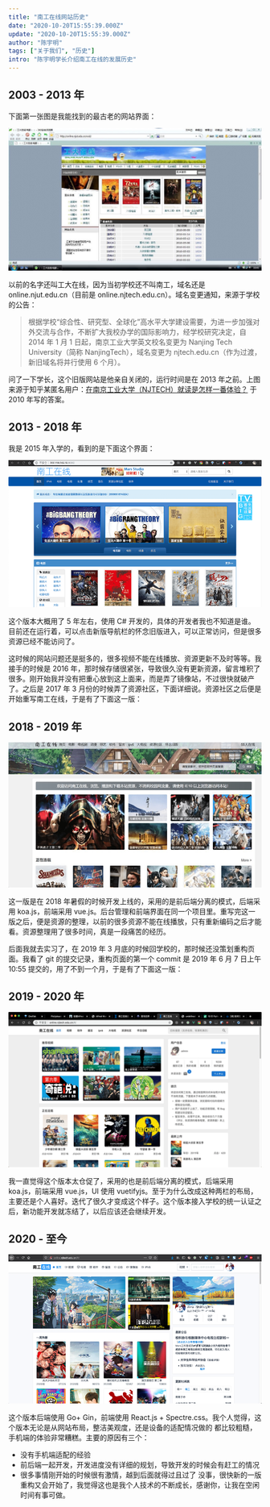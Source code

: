 ```yaml
---
title: "南工在线网站历史"
date: "2020-10-20T15:55:39.000Z"
update: "2020-10-20T15:55:39.000Z"
author: "陈宇明"
tags: ["关于我们", "历史"]
intro: "陈宇明学长介绍南工在线的发展历史"
---
```


## 2003 - 2013 年

下面第一张图是我能找到的最古老的网站界面：

![2003-2013](/assets/images/online-history/2003-2013.jpg)

以前的名字还叫工大在线，因为当初学校还不叫南工，域名还是 online.njut.edu.cn（目前是 online.njtech.edu.cn）。域名变更通知，来源于学校的公告：

> 根据学校“综合性、研究型、全球化”高水平大学建设需要，为进一步加强对外交流与合作，不断扩大我校办学的国际影响力，经学校研究决定，自 2014 年 1 月 1 日起，南京工业大学英文校名变更为 Nanjing Tech University（简称 NanjingTech），域名变更为 njtech.edu.cn（作为过渡，新旧域名将并行使用 6 个月）。

问了一下学长，这个旧版网站是他亲自关闭的，运行时间是在 2013 年之前。上图来源于知乎某匿名用户：[在南京工业大学（NJTECH）就读是怎样一番体验？](https://www.zhihu.com/question/24367863/answer/107465726) 于 2010 年写的答案。

## 2013 - 2018 年

我是 2015 年入学的，看到的是下面这个界面：

![2013-2018](/assets/images/online-history/2013-2018.png)

这个版本大概用了 5 年左右，使用 C# 开发的，具体的开发者我也不知道是谁。目前还在运行着，可以点击新版导航栏的怀念旧版进入，可以正常访问，但是很多资源已经不能访问了。

这时候的网站问题还是挺多的，很多视频不能在线播放、资源更新不及时等等。我接手的时候是 2016 年，那时候存储很紧张，导致很久没有更新资源，留言堆积了很多。刚开始我并没有把重心放到这上面来，而是弄了镜像站，不过很快就破产了。之后是 2017 年 3 月份的时候弄了资源社区，下面详细说。资源社区之后便是开始重写南工在线，于是有了下面这一版：

## 2018 - 2019 年

![2018-2019](/assets/images/online-history/2018-2019.png)

这一版是在 2018 年暑假的时候开发上线的，采用的是前后端分离的模式，后端采用 koa.js，前端采用 vue.js。后台管理和前端界面在同一个项目里。重写完这一版之后，便是资源的整理，以前的很多资源不能在线播放，只有重新编码之后才能看。资源整理用了很多时间，真是一段痛苦的经历。

后面我就去实习了，在 2019 年 3 月底的时候回学校的，那时候还没策划重构页面。我看了 git 的提交记录，重构页面的第一个 commit 是 2019 年 6 月 7 日上午 10:55 提交的，用了不到一个月，于是有了下面这一版：

## 2019 - 2020 年

![2019-2020](/assets/images/online-history/2019-2020.png)

我一直觉得这个版本太仓促了，采用的也是前后端分离的模式，后端采用 koa.js，前端采用 vue.js，UI 使用 vuetifyjs。至于为什么改成这种两栏的布局，主要还是个人喜好。迭代了很久才变成这个样子。这个版本接入学校的统一认证之后，新功能开发就冻结了，以后应该还会继续开发。

## 2020 - 至今

![2020-now](/assets/images/online-history/2020-now.png)

这个版本后端使用 Go+ Gin，前端使用 React.js + Spectre.css。我个人觉得，这个版本无论是从网站布局，整洁美观度，还是设备的适配情况做的 都比较粗糙，手机端的体验非常糟糕。主要的原因有三个：

- 没有手机端适配的经验
- 前后端一起开发，开发进度没有详细的规划，导致开发的时候会有赶工的情况
- 很多事情刚开始的时候很有激情，越到后面就得过且过了 没事，很快新的一版重构又会开始了，我觉得这也是我个人技术的不断成长，感谢你，让我在空闲时间有事可做。
